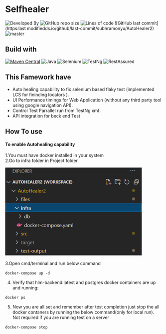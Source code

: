 # Selfhealer
 ![Developed By](https://img.shields.io/badge/Developed%20by-Subhramonyu%20Das-blue)
 ![GitHub repo size](https://img.shields.io/github/repo-size/subhramonyu/AutoHealer2)
 <img alt="Lines of code" src="https://img.shields.io/tokei/lines/github.com/subhramonyu/Selfhealer">
 ![GitHub last commit](https:last modifiedds.io/github/last-commit/subhramonyu/AutoHealer2)
 ![master](https://img.shields.io/github/last-commit/badges/shields/master)


## Build with
[![Maven Central](https://img.shields.io/maven-central/v/com.epam.healenium/healenium-web.svg?label=Maven%20Central)](https://search.maven.org/search?q=g:%22com.epam.healenium%22%20AND%20a:%22healenium-web%22)
![Java](https://img.shields.io/badge/Java-11-blue)
![Selenium](https://img.shields.io/badge/Selenium-3.1-blue)
![TestNg](https://img.shields.io/badge/TestNg-7.3-blue)
![RestAssured](https://img.shields.io/badge/RestAssured-3.3-blue)



## This Famework have

+ Auto healing capability to fix selenium based flaky test (implemented LCS for fininding locators ).  
+ UI Performance timings for Web Application (without any third party tool using google navigation API).
+ Control Test Parrallel run  from TestNg xml . 
+ API integration for beck end Test

## How To use


#### To enable Autohealing capability
1.You must have docker installed in your system  
2.Go to infra folder in Project folder  

![Image.PNG](Image.PNG)

3.Open cmd/terminal and run below command

```
docker-compose up -d
```  
4. Verify that hlm-backend:latest and postgres docker containers are up and running:  
```
docker ps
```
5. Now you are all set and remember after test completion just stop the all docker contaners by running the below command(only for local run).  
Not required if you are running test on a server
```
docker-compose stop
```  


